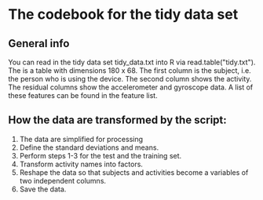 # The codebook for the tidy data set

## General info
You can read in the tidy data set tidy_data.txt into R via read.table("tidy.txt").
The is a table with dimensions 180 x 68. The first column is the subject, i.e. the person who is using the device.
The second column shows the activity. The residual columns show the accelerometer and gyroscope data. A list of these features can be found in the feature list.

## How the data are transformed by the script:
1) The data are simplified for processing
2) Define the standard deviations and means.
4) Perform steps 1-3 for the test and the training set.
5) Transform activity names into factors.
6) Reshape the data so that subjects and activities become a variables of two independent columns.
7) Save the data.
